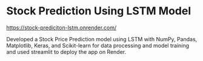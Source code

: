 # Stock Prediction Using LSTM Model
https://stock-prediciton-lstm.onrender.com/

Developed a Stock Price Prediction model using LSTM with NumPy, Pandas, Matplotlib, Keras, and Scikit-learn for data processing and model training and used streamlit to deploy the app on Render.
